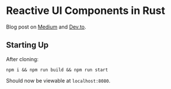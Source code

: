 # Reactive UI Components in Rust

Blog post on [Medium](https://seanwatters.medium.com/reactive-ui-components-in-rust-1be319efb3e5) and [Dev.to](https://dev.to/seanwatters/reactive-ui-components-in-rust-290b).

## Starting Up
After cloning:
```
npm i && npm run build && npm run start
```
Should now be viewable at `localhost:8080`.
